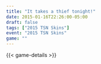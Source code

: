 ```yaml
---
title: "It takes a thief tonight!"
date: 2015-01-16T22:26:00-05:00
draft: false
tags: ["2015 TSN Skins"]
event: "2015 TSN Skins"
game: ""
---
```

{{< game-details >}}
<!--more--> 